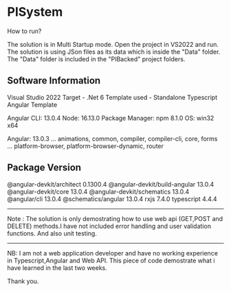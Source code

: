 # PISystem
How to run?

The solution is in Multi Startup mode. Open the project in VS2022 and run. 
The solution is using JSon files as its data which is inside the "Data" folder.
The "Data" folder is included in the "PIBacked" project folders.

Software Information
-----------------------

Visual Studio 2022
Target - .Net 6
Template used - Standalone Typescript Angular Template


Angular CLI: 13.0.4
Node: 16.13.0
Package Manager: npm 8.1.0
OS: win32 x64

Angular: 13.0.3
... animations, common, compiler, compiler-cli, core, forms
... platform-browser, platform-browser-dynamic, router

Package                         Version
---------------------------------------------------------
@angular-devkit/architect       0.1300.4
@angular-devkit/build-angular   13.0.4
@angular-devkit/core            13.0.4
@angular-devkit/schematics      13.0.4
@angular/cli                    13.0.4
@schematics/angular             13.0.4
rxjs                            7.4.0
typescript                      4.4.4

--------------------------------------------------
Note :
The solution is only demostrating how to use web api (GET,POST and DELETE) methods.I have not included error handling and user validation functions.
And also unit testing. 
*********************************************************************************************************************
NB: I am not a web application developer and have no working experience in Typescript,Angular and Web API. This piece of code demostrate what i have learned in the last two weeks.

Thank you.
